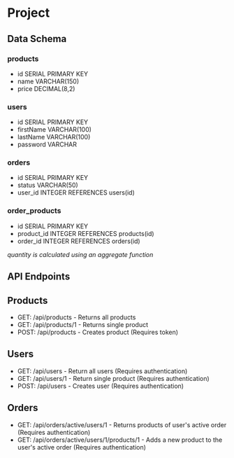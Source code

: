 # Project 

## Data Schema
### products
- id SERIAL PRIMARY KEY
- name VARCHAR(150)
- price DECIMAL(8,2)

### users
- id SERIAL PRIMARY KEY
- firstName VARCHAR(100)
- lastName VARCHAR(100)
- password VARCHAR

### orders
- id SERIAL PRIMARY KEY
- status VARCHAR(50)
- user_id INTEGER REFERENCES users(id)

### order_products
- id SERIAL PRIMARY KEY
- product_id INTEGER REFERENCES products(id)
- order_id INTEGER REFERENCES orders(id)

*quantity is calculated using an aggregate function* 


## API Endpoints
## Products
- GET: /api/products - Returns all products
- GET: /api/products/1 - Returns single product
- POST: /api/products - Creates product (Requires token)

## Users
- GET: /api/users - Return all users (Requires authentication)
- GET: /api/users/1 - Return single product (Requires authentication)
- POST: /api/users - Creates user (Requires authentication)

## Orders
- GET: /api/orders/active/users/1 - Returns products of user's active order (Requires authentication)
- GET: /api/orders/active/users/1/products/1 - Adds a new product to the user's active order (Requires authentication)



